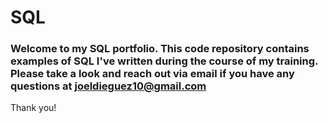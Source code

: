 # **SQL**

### Welcome to my SQL portfolio. This code repository contains examples of SQL I've written during the course of my training. Please take a look and reach out via email if you have any questions at joeldieguez10@gmail.com
Thank you!

